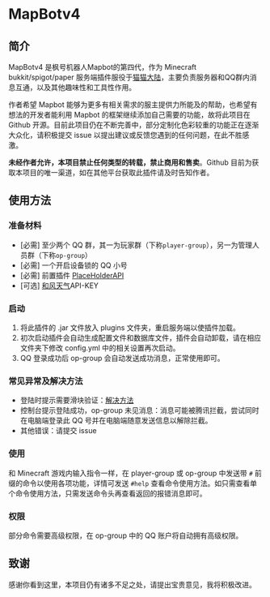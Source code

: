 # MapBotv4

## 简介
MapBotv4 是枫号机器人Mapbot的第四代，作为 Minecraft bukkit/spigot/paper 服务端插件服役于[猫猫大陆](https://www.catland.top)，主要负责服务器和QQ群内消息互通，以及其他趣味性和工具性作用。

作者希望 Mapbot 能够为更多有相关需求的服主提供力所能及的帮助，也希望有想法的开发者能利用 Mapbot 的框架继续添加自己需要的功能，故将此项目在 Github 开源。目前此项目仍在不断完善中，部分定制化色彩较重的功能正在逐渐大众化，请积极提交 issue 以提出建议或反馈您遇到的任何问题，在此不胜感激。

**未经作者允许，本项目禁止任何类型的转载，禁止商用和售卖**。Github 目前为获取本项目的唯一渠道，如在其他平台获取此插件请及时告知作者。

## 使用方法
### 准备材料
- [必需] 至少两个 QQ 群，其一为玩家群（下称`player-group`），另一为管理人员群（下称`op-group`）
- [必需] 一个开启设备锁的 QQ 小号
- [必需] 前置插件 [PlaceHolderAPI](https://github.com/PlaceholderAPI/PlaceholderAPI)
- [可选] [和风天气](https://dev.qweather.com)API-KEY

### 启动
1. 将此插件的 .jar 文件放入 plugins 文件夹，重启服务端以使插件加载。
2. 初次启动插件会自动生成配置文件和数据库文件，插件会自动卸载，请在相应文件夹下修改 config.yml 中的相关设置再次启动。
3. QQ 登录成功后 op-group 会自动发送成功消息，正常使用即可。

### 常见异常及解决方法
- 登陆时提示需要滑块验证：[解决方法](https://docs.mirai.mamoe.net/mirai-login-solver-selenium/#%E6%89%8B%E5%8A%A8%E5%AE%8C%E6%88%90%E6%BB%91%E5%8A%A8%E9%AA%8C%E8%AF%81)
- 控制台提示登陆成功，op-group 未见消息：消息可能被腾讯拦截，尝试同时在电脑端登录此 QQ 号并在电脑端随意发送信息以解除拦截。
- 其他错误：请提交 issue

### 使用
和 Minecraft 游戏内输入指令一样，在 player-group 或 op-group 中发送带 `#` 前缀的命令以使用各项功能，详情可发送 `#help` 查看命令使用方法。如只需查看单个命令使用方法，只需发送命令头再查看返回的报错消息即可。

### 权限
部分命令需要高级权限，在 op-group 中的 QQ 账户将自动拥有高级权限。

## 致谢
感谢你看到这里，本项目仍有诸多不足之处，请提出宝贵意见，我将积极改进。
